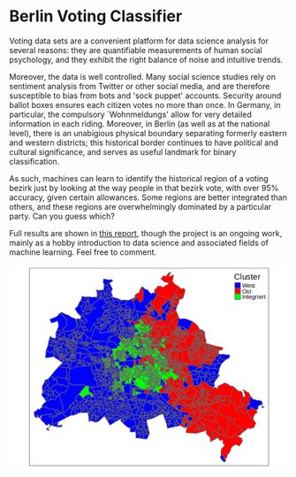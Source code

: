 # Berlin Voting Classifier

Voting data sets are a convenient platform for data science analysis for several reasons: they are quantifiable measurements of human social psychology, and they exhibit the right balance of noise and intuitive trends.

Moreover, the data is well controlled. Many social science studies rely on sentiment analysis from Twitter or other social media, and are therefore susceptible to bias from bots and 'sock puppet' accounts. Security around ballot boxes ensures each citizen votes no more than once.
In Germany, in particular, the compulsory `Wohnmeldungs' allow for very detailed information in each riding. Moreover, in Berlin (as well as at the national level), there is an unabigious physical boundary separating formerly eastern and western districts; this historical border continues to have political and cultural significance, and serves as useful landmark for binary classification. 

As such, machines can learn to identify the historical region of a voting bezirk just by looking at the way people in that bezirk vote, with over 95% accuracy, given certain allowances. Some regions are better integrated than others, and these regions are overwhelmingly dominated by a particular party. Can you guess which? 

Full results are shown in [this report](Writeup/Berlin_report.pdf), though the project is an ongoing work, mainly as a hobby introduction to data science and associated fields of machine learning. Feel free to comment.

![](figures/BMap_Ccoded.png) 

